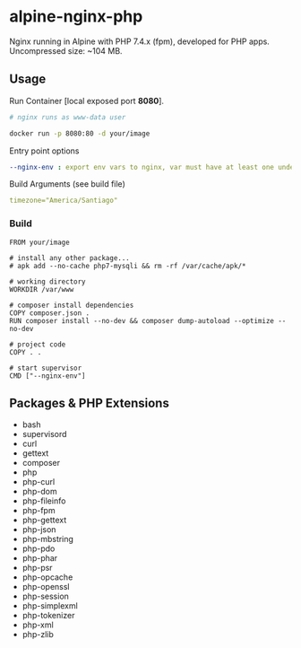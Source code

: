 alpine-nginx-php
================

Nginx running in Alpine with PHP 7.4.x (fpm), developed for PHP apps.
Uncompressed size: ~104 MB.

## Usage

Run Container [local exposed port **8080**].

```sh
# nginx runs as www-data user

docker run -p 8080:80 -d your/image
```

Entry point options
```yaml
--nginx-env : export env vars to nginx, var must have at least one underscore, ie: *APP_ENV*, *APP_TZ*.
```

Build Arguments (see build file)
```yaml
timezone="America/Santiago"
```

### Build

```docker
FROM your/image

# install any other package...
# apk add --no-cache php7-mysqli && rm -rf /var/cache/apk/*

# working directory
WORKDIR /var/www

# composer install dependencies
COPY composer.json .
RUN composer install --no-dev && composer dump-autoload --optimize --no-dev

# project code
COPY . .

# start supervisor
CMD ["--nginx-env"]
```

## Packages & PHP Extensions

- bash
- supervisord
- curl
- gettext
- composer
- php
- php-curl
- php-dom
- php-fileinfo
- php-fpm
- php-gettext
- php-json
- php-mbstring
- php-pdo
- php-phar
- php-psr
- php-opcache
- php-openssl
- php-session
- php-simplexml
- php-tokenizer
- php-xml
- php-zlib
